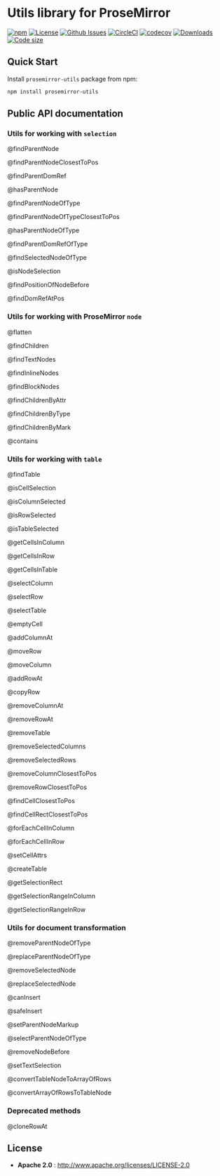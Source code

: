 # Utils library for ProseMirror

[![npm](https://img.shields.io/npm/v/prosemirror-utils.svg?style=flat-square)](https://www.npmjs.com/package/prosemirror-utils)
[![License](https://img.shields.io/npm/l/prosemirror-utils.svg?style=flat-square)](http://www.apache.org/licenses/LICENSE-2.0)
[![Github Issues](https://img.shields.io/github/issues/atlassian/prosemirror-utils.svg?style=flat-square)](https://github.com/atlassian/prosemirror-utils/issues)
[![CircleCI](https://img.shields.io/circleci/project/github/atlassian/prosemirror-utils.svg?style=flat-square)](https://circleci.com/gh/atlassian/prosemirror-utils)
[![codecov](https://codecov.io/gh/atlassian/prosemirror-utils/branch/master/graph/badge.svg)](https://codecov.io/gh/atlassian/prosemirror-utils)
[![Downloads](https://img.shields.io/npm/dw/prosemirror-utils.svg?style=flat-square)](https://www.npmjs.com/package/prosemirror-utils)
[![Code size](https://img.shields.io/github/languages/code-size/atlassian/prosemirror-utils.svg?style=flat-square)](https://www.npmjs.com/package/prosemirror-utils)

## Quick Start

Install `prosemirror-utils` package from npm:

```sh
npm install prosemirror-utils
```

## Public API documentation

### Utils for working with `selection`

@findParentNode

@findParentNodeClosestToPos

@findParentDomRef

@hasParentNode

@findParentNodeOfType

@findParentNodeOfTypeClosestToPos

@hasParentNodeOfType

@findParentDomRefOfType

@findSelectedNodeOfType

@isNodeSelection

@findPositionOfNodeBefore

@findDomRefAtPos

### Utils for working with ProseMirror `node`

@flatten

@findChildren

@findTextNodes

@findInlineNodes

@findBlockNodes

@findChildrenByAttr

@findChildrenByType

@findChildrenByMark

@contains

### Utils for working with `table`

@findTable

@isCellSelection

@isColumnSelected

@isRowSelected

@isTableSelected

@getCellsInColumn

@getCellsInRow

@getCellsInTable

@selectColumn

@selectRow

@selectTable

@emptyCell

@addColumnAt

@moveRow

@moveColumn

@addRowAt

@copyRow

@removeColumnAt

@removeRowAt

@removeTable

@removeSelectedColumns

@removeSelectedRows

@removeColumnClosestToPos

@removeRowClosestToPos

@findCellClosestToPos

@findCellRectClosestToPos

@forEachCellInColumn

@forEachCellInRow

@setCellAttrs

@createTable

@getSelectionRect

@getSelectionRangeInColumn

@getSelectionRangeInRow

### Utils for document transformation

@removeParentNodeOfType

@replaceParentNodeOfType

@removeSelectedNode

@replaceSelectedNode

@canInsert

@safeInsert

@setParentNodeMarkup

@selectParentNodeOfType

@removeNodeBefore

@setTextSelection

@convertTableNodeToArrayOfRows

@convertArrayOfRowsToTableNode

### Deprecated methods

@cloneRowAt

## License

* **Apache 2.0** : http://www.apache.org/licenses/LICENSE-2.0
